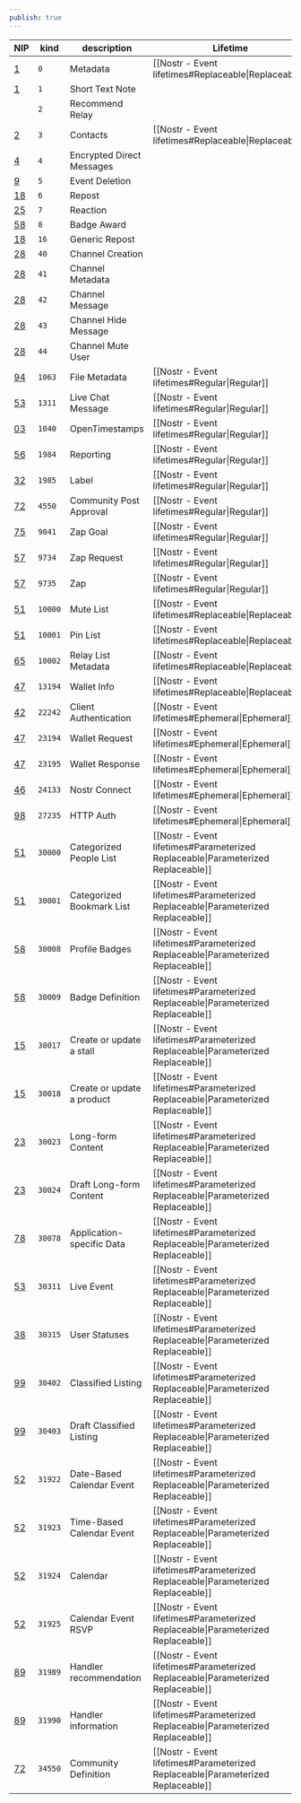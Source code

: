 ```yaml
---
publish: true
---
```



| NIP                                 | kind    | description                | Lifetime                                                                         |
| ----------------------------------- | ------- | -------------------------- | -------------------------------------------------------------------------------- |
| [1](https://nostr-nips.com/nip-01)  | `0`     | Metadata                   | [[Nostr - Event lifetimes#Replaceable\|Replaceable]]                             |
| [1](https://nostr-nips.com/nip-01)  | `1`     | Short Text Note            |                                                                                  |
|                                     | `2`     | Recommend Relay            |                                                                                  |
| [2](https://nostr-nips.com/nip-02)  | `3`     | Contacts                   | [[Nostr - Event lifetimes#Replaceable\|Replaceable]]                             |
| [4](https://nostr-nips.com/nip-04)  | `4`     | Encrypted Direct Messages  |                                                                                  |
| [9](https://nostr-nips.com/nip-09)  | `5`     | Event Deletion             |                                                                                  |
| [18](https://nostr-nips.com/nip-18) | `6`     | Repost                     |                                                                                  |
| [25](https://nostr-nips.com/nip-25) | `7`     | Reaction                   |                                                                                  |
| [58](https://nostr-nips.com/nip-58) | `8`     | Badge Award                |                                                                                  |
| [18](https://nostr-nips.com/nip-18) | `16`    | Generic Repost             |                                                                                  |
| [28](https://nostr-nips.com/nip-28) | `40`    | Channel Creation           |                                                                                  |
| [28](https://nostr-nips.com/nip-28) | `41`    | Channel Metadata           |                                                                                  |
| [28](https://nostr-nips.com/nip-28) | `42`    | Channel Message            |                                                                                  |
| [28](https://nostr-nips.com/nip-28) | `43`    | Channel Hide Message       |                                                                                  |
| [28](https://nostr-nips.com/nip-28) | `44`    | Channel Mute User          |                                                                                  |
| [94](https://nostr-nips.com/nip-94) | `1063`  | File Metadata              | [[Nostr - Event lifetimes#Regular\|Regular]]                                     |
| [53](https://nostr-nips.com/nip-53) | `1311`  | Live Chat Message          | [[Nostr - Event lifetimes#Regular\|Regular]]                                     |
| [03](https://nostr-nips.com/nip-03) | `1040`  | OpenTimestamps             | [[Nostr - Event lifetimes#Regular\|Regular]]                                     |
| [56](https://nostr-nips.com/nip-56) | `1984`  | Reporting                  | [[Nostr - Event lifetimes#Regular\|Regular]]                                     |
| [32](https://nostr-nips.com/nip-32) | `1985`  | Label                      | [[Nostr - Event lifetimes#Regular\|Regular]]                                     |
| [72](https://nostr-nips.com/nip-72) | `4550`  | Community Post Approval    | [[Nostr - Event lifetimes#Regular\|Regular]]                                     |
| [75](https://nostr-nips.com/nip-75) | `9041`  | Zap Goal                   | [[Nostr - Event lifetimes#Regular\|Regular]]                                     |
| [57](https://nostr-nips.com/nip-57) | `9734`  | Zap Request                | [[Nostr - Event lifetimes#Regular\|Regular]]                                     |
| [57](https://nostr-nips.com/nip-57) | `9735`  | Zap                        | [[Nostr - Event lifetimes#Regular\|Regular]]                                     |
| [51](https://nostr-nips.com/nip-51) | `10000` | Mute List                  | [[Nostr - Event lifetimes#Replaceable\|Replaceable]]                             |
| [51](https://nostr-nips.com/nip-51) | `10001` | Pin List                   | [[Nostr - Event lifetimes#Replaceable\|Replaceable]]                             |
| [65](https://nostr-nips.com/nip-65) | `10002` | Relay List Metadata        | [[Nostr - Event lifetimes#Replaceable\|Replaceable]]                             |
| [47](https://nostr-nips.com/nip-47) | `13194` | Wallet Info                | [[Nostr - Event lifetimes#Replaceable\|Replaceable]]                             |
| [42](https://nostr-nips.com/nip-42) | `22242` | Client Authentication      | [[Nostr - Event lifetimes#Ephemeral\|Ephemeral]]                                 |
| [47](https://nostr-nips.com/nip-47) | `23194` | Wallet Request             | [[Nostr - Event lifetimes#Ephemeral\|Ephemeral]]                                 |
| [47](https://nostr-nips.com/nip-47) | `23195` | Wallet Response            | [[Nostr - Event lifetimes#Ephemeral\|Ephemeral]]                                 |
| [46](https://nostr-nips.com/nip-46) | `24133` | Nostr Connect              | [[Nostr - Event lifetimes#Ephemeral\|Ephemeral]]                                 |
| [98](https://nostr-nips.com/nip-98) | `27235` | HTTP Auth                  | [[Nostr - Event lifetimes#Ephemeral\|Ephemeral]]                                 |
| [51](https://nostr-nips.com/nip-51) | `30000` | Categorized People List    | [[Nostr - Event lifetimes#Parameterized Replaceable\|Parameterized Replaceable]] |
| [51](https://nostr-nips.com/nip-51) | `30001` | Categorized Bookmark List  | [[Nostr - Event lifetimes#Parameterized Replaceable\|Parameterized Replaceable]] |
| [58](https://nostr-nips.com/nip-58) | `30008` | Profile Badges             | [[Nostr - Event lifetimes#Parameterized Replaceable\|Parameterized Replaceable]] |
| [58](https://nostr-nips.com/nip-58) | `30009` | Badge Definition           | [[Nostr - Event lifetimes#Parameterized Replaceable\|Parameterized Replaceable]] |
| [15](https://nostr-nips.com/nip-15) | `30017` | Create or update a stall   | [[Nostr - Event lifetimes#Parameterized Replaceable\|Parameterized Replaceable]] |
| [15](https://nostr-nips.com/nip-15) | `30018` | Create or update a product | [[Nostr - Event lifetimes#Parameterized Replaceable\|Parameterized Replaceable]] |
| [23](https://nostr-nips.com/nip-23) | `30023` | Long-form Content          | [[Nostr - Event lifetimes#Parameterized Replaceable\|Parameterized Replaceable]] |
| [23](https://nostr-nips.com/nip-23) | `30024` | Draft Long-form Content    | [[Nostr - Event lifetimes#Parameterized Replaceable\|Parameterized Replaceable]] |
| [78](https://nostr-nips.com/nip-78) | `30078` | Application-specific Data  | [[Nostr - Event lifetimes#Parameterized Replaceable\|Parameterized Replaceable]] |
| [53](https://nostr-nips.com/nip-53) | `30311` | Live Event                 | [[Nostr - Event lifetimes#Parameterized Replaceable\|Parameterized Replaceable]] |
| [38](https://nostr-nips.com/nip-38) | `30315` | User Statuses              | [[Nostr - Event lifetimes#Parameterized Replaceable\|Parameterized Replaceable]] |
| [99](https://nostr-nips.com/nip-99) | `30402` | Classified Listing         | [[Nostr - Event lifetimes#Parameterized Replaceable\|Parameterized Replaceable]] |
| [99](https://nostr-nips.com/nip-99) | `30403` | Draft Classified Listing   | [[Nostr - Event lifetimes#Parameterized Replaceable\|Parameterized Replaceable]] |
| [52](https://nostr-nips.com/nip-52) | `31922` | Date-Based Calendar Event  | [[Nostr - Event lifetimes#Parameterized Replaceable\|Parameterized Replaceable]] |
| [52](https://nostr-nips.com/nip-52) | `31923` | Time-Based Calendar Event  | [[Nostr - Event lifetimes#Parameterized Replaceable\|Parameterized Replaceable]] |
| [52](https://nostr-nips.com/nip-52) | `31924` | Calendar                   | [[Nostr - Event lifetimes#Parameterized Replaceable\|Parameterized Replaceable]] |
| [52](https://nostr-nips.com/nip-52) | `31925` | Calendar Event RSVP        | [[Nostr - Event lifetimes#Parameterized Replaceable\|Parameterized Replaceable]] |
| [89](https://nostr-nips.com/nip-89) | `31989` | Handler recommendation     | [[Nostr - Event lifetimes#Parameterized Replaceable\|Parameterized Replaceable]] |
| [89](https://nostr-nips.com/nip-89) | `31990` | Handler information        | [[Nostr - Event lifetimes#Parameterized Replaceable\|Parameterized Replaceable]] |
| [72](https://nostr-nips.com/nip-72) | `34550` | Community Definition       | [[Nostr - Event lifetimes#Parameterized Replaceable\|Parameterized Replaceable]] |
